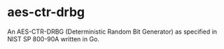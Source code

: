 # aes-ctr-drbg
An AES-CTR-DRBG (Deterministic Random Bit Generator) as specified in NIST SP 800-90A written in Go.
